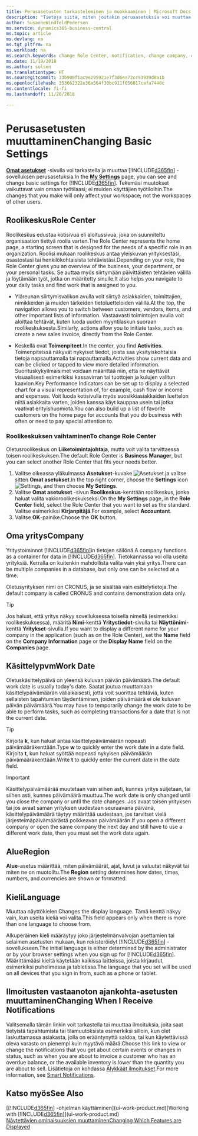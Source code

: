 ```yaml
---
title: Perusasetusten tarkasteleminen ja muokkaaminen | Microsoft Docs
description: "Tietoja siitä, miten joitakin perusasetuksia voi muuttaa. Tällaisia perusasetuksia ovat esimerkiksi roolikeskus, yritys ja käsittelypäivämäärä."
author: SusanneWindfeldPedersen
ms.service: dynamics365-business-central
ms.topic: article
ms.devlang: na
ms.tgt_pltfrm: na
ms.workload: na
ms.search.keywords: change Role Center, notification, change company, change work date
ms.date: 11/19/2018
ms.author: solsen
ms.translationtype: HT
ms.sourcegitcommit: 33b900f1ac9e295921e7f3d6ea72cc93939d8a1b
ms.openlocfilehash: 353662322e36a564f30bc911f056817cafa7440c
ms.contentlocale: fi-fi
ms.lasthandoff: 11/26/2018

---
```

# <a name="changing-basic-settings"></a><span data-ttu-id="fbc35-103">Perusasetusten muuttaminen</span><span class="sxs-lookup"><span data-stu-id="fbc35-103">Changing Basic Settings</span></span>
<span data-ttu-id="fbc35-104">[**Omat asetukset**](https://businesscentral.dynamics.com?page=9176 "Siirry suoraan Business Central -sovelluksen käyttäjäasetusten sivulle") -sivulla voi tarkastella ja muuttaa [!INCLUDE[d365fin](includes/d365fin_md.md)] -sovelluksen perusasetuksia.</span><span class="sxs-lookup"><span data-stu-id="fbc35-104">In the [**My Settings**](https://businesscentral.dynamics.com?page=9176 "Go directly to your user settings page in Business Central") page, you can see and change basic settings for [!INCLUDE[d365fin](includes/d365fin_md.md)].</span></span> <span data-ttu-id="fbc35-105">Tekemäsi muutokset vaikuttavat vain omaan työtilaasi; ei muiden käyttäjien työtiloihin.</span><span class="sxs-lookup"><span data-stu-id="fbc35-105">The changes that you make will only affect your workspace; not the workspaces of other users.</span></span>  

## <a name="role-center"></a> <span data-ttu-id="fbc35-106">Roolikeskus</span><span class="sxs-lookup"><span data-stu-id="fbc35-106">Role Center</span></span>
<span data-ttu-id="fbc35-107">Roolikeskus edustaa kotisivua eli aloitussivua, joka on suunniteltu organisaation tiettyä roolia varten.</span><span class="sxs-lookup"><span data-stu-id="fbc35-107">The Role Center represents the home page, a starting screen that is designed for the needs of a specific role in an organization.</span></span> <span data-ttu-id="fbc35-108">Roolisi mukaan roolikeskus antaa yleiskuvan yrityksestäsi, osastostasi tai henkilökohtaisista tehtävistäsi.</span><span class="sxs-lookup"><span data-stu-id="fbc35-108">Depending on your role, the Role Center gives you an overview of the business, your department, or your personal tasks.</span></span> <span data-ttu-id="fbc35-109">Se auttaa myös siirtymään päivittäisten tehtävien välillä ja löytämään työt, jotka on määritetty sinulle.</span><span class="sxs-lookup"><span data-stu-id="fbc35-109">It also helps you navigate to your daily tasks and find work that is assigned to you.</span></span>

-   <span data-ttu-id="fbc35-110">Yläreunan siirtymisvalikon avulla voit siirtyä asiakkaiden, toimittajien, nimikkeiden ja muiden tärkeiden tietoluetteloiden välillä.</span><span class="sxs-lookup"><span data-stu-id="fbc35-110">At the top, the navigation allows you to switch between customers, vendors, items, and other important lists of information.</span></span> <span data-ttu-id="fbc35-111">Vastaavasti toimintojen avulla voit aloittaa tehtävät, kuten luoda uuden myyntilaskun suoraan roolikeskuksesta.</span><span class="sxs-lookup"><span data-stu-id="fbc35-111">Similarly, actions allow you to initiate tasks, such as create a new sales invoice, directly from the Role Center.</span></span>

-   <span data-ttu-id="fbc35-112">Keskellä ovat **Toimenpiteet**.</span><span class="sxs-lookup"><span data-stu-id="fbc35-112">In the center, you find **Activities**.</span></span> <span data-ttu-id="fbc35-113">Toimenpiteissä näkyvät nykyiset tiedot, joista saa yksityiskohtaisia tietoja napsauttamalla tai napauttamalla.</span><span class="sxs-lookup"><span data-stu-id="fbc35-113">Activities show current data and can be clicked or tapped to view more detailed information.</span></span> <span data-ttu-id="fbc35-114">Suorituskykyilmaisimet voidaan määrittää niin, että ne näyttävät visuaalisesti esimerkiksi kassavirran tai tuottojen ja kulujen valitun kaavion.</span><span class="sxs-lookup"><span data-stu-id="fbc35-114">Key Performance Indicators can be set up to display a selected chart for a visual representation of, for example, cash flow or income and expenses.</span></span> <span data-ttu-id="fbc35-115">Voit luoda kotisivulla myös suosikkiasiakkaiden luettelon niitä asiakkaita varten, joiden kanssa käyt kauppaa usein tai jotka vaativat erityishuomiota.</span><span class="sxs-lookup"><span data-stu-id="fbc35-115">You can also build up a list of favorite customers on the home page for accounts that you do business with often or need to pay special attention to.</span></span>

### <a name="to-change-role-center"></a><span data-ttu-id="fbc35-116">Roolikeskuksen vaihtaminen</span><span class="sxs-lookup"><span data-stu-id="fbc35-116">To change Role Center</span></span>
<span data-ttu-id="fbc35-117">Oletusroolikeskus on **Liiketoimintajohtaja**, mutta voit valita tarvittaessa toisen roolikeskuksen.</span><span class="sxs-lookup"><span data-stu-id="fbc35-117">The default Role Center is **Business Manager**, but you can select another Role Center that fits your needs better.</span></span>
1. <span data-ttu-id="fbc35-118">Valitse oikeassa yläkulmassa **Asetukset**-kuvake ![Asetukset](media/ui-experience/settings_icon_small.png "Roolikeskuksen Asetukset-kuvake") ja valitse sitten **Omat asetukset**.</span><span class="sxs-lookup"><span data-stu-id="fbc35-118">In the top right corner, choose the **Settings** icon ![Settings](media/ui-experience/settings_icon_small.png "Settings icon for role center"), and then choose **My Settings**.</span></span>
2. <span data-ttu-id="fbc35-119">Valitse **Omat asetukset** -sivun **Roolikeskus**-kenttään roolikeskus, jonka haluat valita vakioroolikeskukseksi.</span><span class="sxs-lookup"><span data-stu-id="fbc35-119">On the **My Settings** page, in the **Role Center** field, select the Role Center that you want to set as the standard.</span></span> <span data-ttu-id="fbc35-120">Valitse esimerkiksi **Kirjanpitäjä**.</span><span class="sxs-lookup"><span data-stu-id="fbc35-120">For example, select **Accountant**.</span></span>
3. <span data-ttu-id="fbc35-121">Valitse **OK**-painike.</span><span class="sxs-lookup"><span data-stu-id="fbc35-121">Choose the **OK** button.</span></span>

## <a name="company"></a><span data-ttu-id="fbc35-122">Oma yritys</span><span class="sxs-lookup"><span data-stu-id="fbc35-122">Company</span></span>
<span data-ttu-id="fbc35-123">Yritystoiminnot [!INCLUDE[d365fin](includes/d365fin_md.md)]in tietojen säilönä.</span><span class="sxs-lookup"><span data-stu-id="fbc35-123">A company functions as a container for data in [!INCLUDE[d365fin](includes/d365fin_md.md)].</span></span> <span data-ttu-id="fbc35-124">Tietokannassa voi olla useita yrityksiä. Kerralla on kuitenkin mahdollista valita vain yksi yritys.</span><span class="sxs-lookup"><span data-stu-id="fbc35-124">There can be multiple companies in a database, but only one can be selected at a time.</span></span>

<span data-ttu-id="fbc35-125">Oletusyrityksen nimi on CRONUS, ja se sisältää vain esittelytietoja.</span><span class="sxs-lookup"><span data-stu-id="fbc35-125">The default company is called CRONUS and contains demonstration data only.</span></span>

> [!TIP]  
>   <span data-ttu-id="fbc35-126">Jos haluat, että yritys näkyy sovelluksessa toisella nimellä (esimerkiksi roolikeskuksessa), määritä **Nimi**-kenttä **Yritystiedot**-sivulla tai **Näyttönimi**-kenttä **Yritykset**-sivulla.</span><span class="sxs-lookup"><span data-stu-id="fbc35-126">If you want to display a different name for your company in the application (such as on the Role Center), set the **Name** field on the **Company Information** page or the **Display Name** field on the **Companies** page.</span></span>  

## <a name="work-date"></a><span data-ttu-id="fbc35-127">Käsittelypvm</span><span class="sxs-lookup"><span data-stu-id="fbc35-127">Work Date</span></span>
<span data-ttu-id="fbc35-128">Oletuskäsittelypäivä on yleensä kuluvan päivän päivämäärä.</span><span class="sxs-lookup"><span data-stu-id="fbc35-128">The default work date is usually today's date.</span></span> <span data-ttu-id="fbc35-129">Saatat joutua muuttamaan käsittelypäivämäärän väliaikaisesti, jotta voit suorittaa tehtäviä, kuten sellaisten tapahtumien täydentäminen, joiden päivämäärä ei ole kuluvan päivän päivämäärä.</span><span class="sxs-lookup"><span data-stu-id="fbc35-129">You may have to temporarily change the work date to be able to perform tasks, such as completing transactions for a date that is not the current date.</span></span>

> [!TIP]  
>   <span data-ttu-id="fbc35-130">Kirjoita **k**, kun haluat antaa käsittelypäivämäärän nopeasti päivämääräkenttään.</span><span class="sxs-lookup"><span data-stu-id="fbc35-130">Type **w** to quickly enter the work date in a date field.</span></span> <span data-ttu-id="fbc35-131">Kirjoita **t**, kun haluat syöttää nopeasti nykyisen päivämäärän päivämääräkenttään.</span><span class="sxs-lookup"><span data-stu-id="fbc35-131">Write **t** to quickly enter the current date in the date field.</span></span>

> [!IMPORTANT]  
>   <span data-ttu-id="fbc35-132">Käsittelypäivämäärää muutetaan vain siihen asti, kunnes yritys suljetaan, tai siihen asti, kunnes päivämäärä muuttuu.</span><span class="sxs-lookup"><span data-stu-id="fbc35-132">The work date is only changed until you close the company or until the date changes.</span></span> <span data-ttu-id="fbc35-133">Jos avaat toisen yrityksen tai jos avaat saman yrityksen uudestaan seuraavana päivänä, käsittelypäivämäärä täytyy määrittää uudestaan, jos tarvitset vielä järjestelmäpäivämäärästä poikkeavan päivämäärän.</span><span class="sxs-lookup"><span data-stu-id="fbc35-133">If you open a different company or open the same company the next day and still have to use a different work date, then you must set the work date again.</span></span>

## <a name="region"></a> <span data-ttu-id="fbc35-134">Alue</span><span class="sxs-lookup"><span data-stu-id="fbc35-134">Region</span></span>
<span data-ttu-id="fbc35-135">**Alue**-asetus määrittää, miten päivämäärät, ajat, luvut ja valuutat näkyvät tai miten ne on muotoiltu.</span><span class="sxs-lookup"><span data-stu-id="fbc35-135">The **Region** setting determines how dates, times, numbers, and currencies are shown or formatted.</span></span>   


## <a name="language"></a> <span data-ttu-id="fbc35-136">Kieli</span><span class="sxs-lookup"><span data-stu-id="fbc35-136">Language</span></span>
<span data-ttu-id="fbc35-137">Muuttaa näyttökielen.</span><span class="sxs-lookup"><span data-stu-id="fbc35-137">Changes the display language.</span></span> <span data-ttu-id="fbc35-138">Tämä kenttä näkyy vain, kun useita kieliä voi valita.</span><span class="sxs-lookup"><span data-stu-id="fbc35-138">This field appears only when there is more than one language to choose from.</span></span> 

<span data-ttu-id="fbc35-139">Alkuperäinen kieli määräytyy joko järjestelmänvalvojan asettamien tai selaimen asetusten mukaan, kun rekisteröidyt [!INCLUDE[d365fin](includes/d365fin_md.md)] -sovellukseen.</span><span class="sxs-lookup"><span data-stu-id="fbc35-139">The initial language is either determined by the administrator or by your browser settings when you sign up for [!INCLUDE[d365fin](includes/d365fin_md.md)].</span></span> <span data-ttu-id="fbc35-140">Määrittämääsi kieltä käytetään kaikissa laitteissa, joista kirjaudut, esimerkiksi puhelimessa ja tabletissa.</span><span class="sxs-lookup"><span data-stu-id="fbc35-140">The language that you set will be used on all devices that you sign in from, such as a phone or tablet.</span></span>

## <a name="changing-when-i-receive-notifications"></a><span data-ttu-id="fbc35-141">Ilmoitusten vastaanoton ajankohta-asetusten muuttaminen</span><span class="sxs-lookup"><span data-stu-id="fbc35-141">Changing When I Receive Notifications</span></span>
<span data-ttu-id="fbc35-142">Valitsemalla tämän linkin voit tarkastella tai muuttaa ilmoituksia, joita saat tietyistä tapahtumista tai tilamuutoksista esimerkiksi silloin, kun olet laskuttamassa asiakasta, jolla on erääntynyttä saldoa, tai kun käytettävissä oleva varasto on pienempi kuin myytävä määrä.</span><span class="sxs-lookup"><span data-stu-id="fbc35-142">Choose this link to view or change the notifications that you get about certain events or changes in status, such as when you are about to invoice a customer who has an overdue balance, or the available inventory is lower than the quantity you are about to sell.</span></span> <span data-ttu-id="fbc35-143">Lisätietoja on kohdassa [Älykkäät ilmoitukset](ui-smart-notifications.md).</span><span class="sxs-lookup"><span data-stu-id="fbc35-143">For more information, see [Smart Notifications](ui-smart-notifications.md).</span></span>

## <a name="see-also"></a><span data-ttu-id="fbc35-144">Katso myös</span><span class="sxs-lookup"><span data-stu-id="fbc35-144">See Also</span></span>
<span data-ttu-id="fbc35-145">[[!INCLUDE[d365fin](includes/d365fin_md.md)] -ohjelman käyttäminen](ui-work-product.md)</span><span class="sxs-lookup"><span data-stu-id="fbc35-145">[Working with [!INCLUDE[d365fin](includes/d365fin_md.md)]](ui-work-product.md)</span></span>  
[<span data-ttu-id="fbc35-146">Näytettävien ominaisuuksien muuttaminen</span><span class="sxs-lookup"><span data-stu-id="fbc35-146">Changing Which Features are Displayed</span></span>](ui-experiences.md)  

